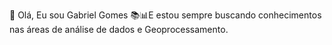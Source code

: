 👋 Olá, Eu sou Gabriel Gomes
📚📊E estou sempre buscando conhecimentos nas áreas de análise de dados e Geoprocessamento.

<!---
gabriel2gomes/gabriel2gomes is a ✨ special ✨ repository because its `README.md` (this file) appears on your GitHub profile.
You can click the Preview link to take a look at your changes.
--->
